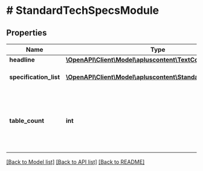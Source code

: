 # # StandardTechSpecsModule

## Properties

Name | Type | Description | Notes
------------ | ------------- | ------------- | -------------
**headline** | [**\OpenAPI\Client\Model\apluscontent\TextComponent**](TextComponent.md) |  | [optional]
**specification_list** | [**\OpenAPI\Client\Model\apluscontent\StandardTextPairBlock[]**](StandardTextPairBlock.md) | The specification list. |
**table_count** | **int** | The number of tables to present. Features are evenly divided between the tables. | [optional]

[[Back to Model list]](../../README.md#models) [[Back to API list]](../../README.md#endpoints) [[Back to README]](../../README.md)
